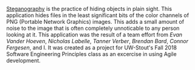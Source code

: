 [Steganography](https://en.wikipedia.org/wiki/Steganography) is the practice of hiding objects in plain sight. This application hides files in the least significant bits of the color channels of PNG (Portable Network Graphics) images. This adds a small amount of noise to the image that is often completely unnoticable to any person looking at it. This application was the result of a team effort from *Evan Vander Hoeven*, *Nicholas Labelle*, *Tanner Verber*, *Brendan Bard*, *Connor Fergesen*, and I. It was created as a project for UW-Stout's Fall 2018 Software Engineering Principles class as an excercise in using Agile development. 